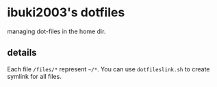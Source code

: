 # ibuki2003's dotfiles

managing dot-files in the home dir.

## details

Each file `/files/*` represent `~/*`.
You can use `dotfileslink.sh` to create symlink for all files.
